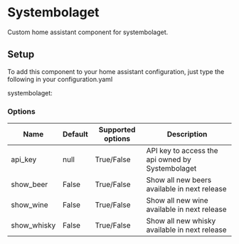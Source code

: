 # Systembolaget
Custom home assistant component for systembolaget.

## Setup
To add this component to your home assistant configuration, just type the following in your configuration.yaml

systembolaget:

### Options

| Name           | Default      | Supported options                                | Description                                                                                                                                                                                                                                                                                                                                   |
| -------------- | ------------ | ------------------------------------------------ | --------------------------------------------------------------------------------------------------------------------------------------------------------------------------------------------------------------------------------------------------------------------------------------------------------------------------------------------- |
|api_key         |null          |True/False                                        |API key to access the api owned by Systembolaget
|show_beer       |False         |True/False                                        |Show all new beers available in next release
|show_wine       |False         |True/False                                        |Show all new wine available in next release
|show_whisky     |False         |True/False                                        |Show all new whisky available in next release


